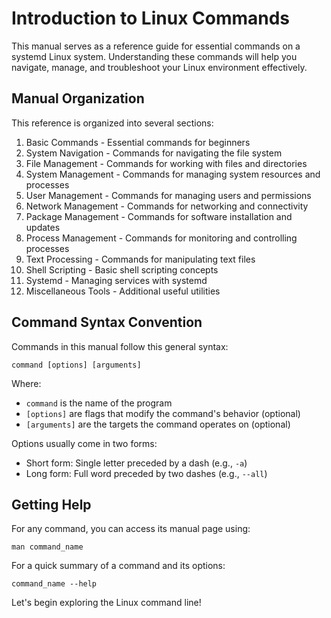 # Introduction to Linux Commands

This manual serves as a reference guide for essential commands on a systemd Linux system. Understanding these commands will help you navigate, manage, and troubleshoot your Linux environment effectively.

## Manual Organization

This reference is organized into several sections:

1. Basic Commands - Essential commands for beginners
2. System Navigation - Commands for navigating the file system
3. File Management - Commands for working with files and directories
4. System Management - Commands for managing system resources and processes
5. User Management - Commands for managing users and permissions
6. Network Management - Commands for networking and connectivity
7. Package Management - Commands for software installation and updates
8. Process Management - Commands for monitoring and controlling processes
9. Text Processing - Commands for manipulating text files
10. Shell Scripting - Basic shell scripting concepts
11. Systemd - Managing services with systemd
12. Miscellaneous Tools - Additional useful utilities

## Command Syntax Convention

Commands in this manual follow this general syntax:

```
command [options] [arguments]
```

Where:
- `command` is the name of the program
- `[options]` are flags that modify the command's behavior (optional)
- `[arguments]` are the targets the command operates on (optional)

Options usually come in two forms:
- Short form: Single letter preceded by a dash (e.g., `-a`)
- Long form: Full word preceded by two dashes (e.g., `--all`)

## Getting Help

For any command, you can access its manual page using:

```
man command_name
```

For a quick summary of a command and its options:

```
command_name --help
```

Let's begin exploring the Linux command line!
